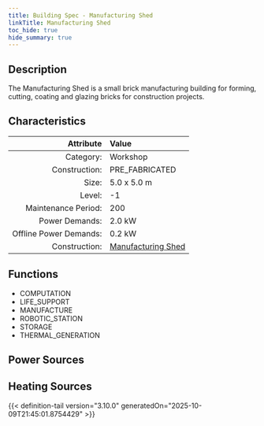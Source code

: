 ```yaml
---
title: Building Spec - Manufacturing Shed
linkTitle: Manufacturing Shed
toc_hide: true
hide_summary: true
---
```

<!-- This is generated by the MarsSim HelpGenertor, do not edit. -->

## Description
The Manufacturing Shed is a small brick manufacturing&#10;building for forming, cutting, coating and glazing bricks for construction projects.

## Characteristics

| Attribute      | Value |
|--------:|:------|
|Category:|Workshop|
|Construction:|PRE_FABRICATED|
|Size:|5.0 x 5.0 m|
|Level:|-1|
|Maintenance Period:|200|
|Power Demands:|2.0 kW|
|Offline Power Demands:|0.2 kW|
|Construction:|[Manufacturing Shed](/docs/definitions/construction/manufacturing-shed)|

## Functions
      
- COMPUTATION
- LIFE_SUPPORT
- MANUFACTURE
- ROBOTIC_STATION
- STORAGE
- THERMAL_GENERATION


## Power Sources
      

## Heating Sources



{{< definition-tail version="3.10.0" generatedOn="2025-10-09T21:45:01.8754429" >}}


